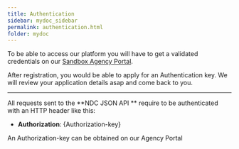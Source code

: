 ```yaml
---
title: Authentication
sidebar: mydoc_sidebar
permalink: authentication.html
folder: mydoc
---
```


To be able to access our platform you will have to get a validated credentials on our [Sandbox Agency Portal](https://agency.airgateway.net/).

After registration, you would be able to apply for an Authentication key. We will review your application details asap and come back to you.

---

All requests sent to the **NDC JSON API ** require to be authenticated with an HTTP header like this:

- **Authorization**: {Authorization-key}

An Authorization-key can be obtained on our Agency Portal
